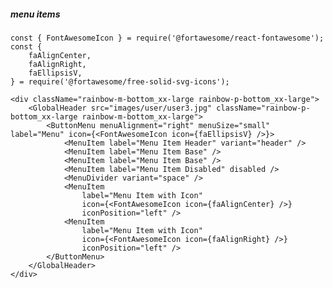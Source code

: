 ##### menu items

    const { FontAwesomeIcon } = require('@fortawesome/react-fontawesome');
    const {
        faAlignCenter,
        faAlignRight,
        faEllipsisV,
    } = require('@fortawesome/free-solid-svg-icons');

    <div className="rainbow-m-bottom_xx-large rainbow-p-bottom_xx-large">
        <GlobalHeader src="images/user/user3.jpg" className="rainbow-p-bottom_xx-large rainbow-m-bottom_xx-large">
            <ButtonMenu menuAlignment="right" menuSize="small" label="Menu" icon={<FontAwesomeIcon icon={faEllipsisV} />}>
                <MenuItem label="Menu Item Header" variant="header" />
                <MenuItem label="Menu Item Base" />
                <MenuItem label="Menu Item Base" />
                <MenuItem label="Menu Item Disabled" disabled />
                <MenuDivider variant="space" />
                <MenuItem 
                    label="Menu Item with Icon"
                    icon={<FontAwesomeIcon icon={faAlignCenter} />}
                    iconPosition="left" />
                <MenuItem 
                    label="Menu Item with Icon"
                    icon={<FontAwesomeIcon icon={faAlignRight} />}
                    iconPosition="left" />
            </ButtonMenu>
        </GlobalHeader>
    </div>
